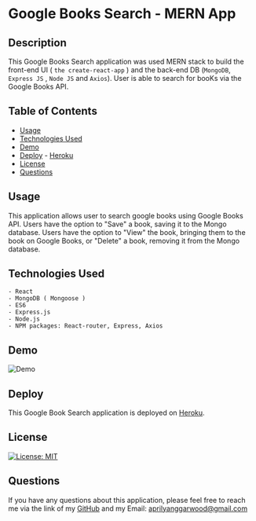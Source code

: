 # Google Books Search - MERN App

## Description

This Google Books Search application was used MERN stack to build the front-end UI ( `the create-react-app` ) and the back-end DB (`MongoDB`, `Express JS` , `Node JS` and `Axios`). User is able to search for booKs via the Google Books API.

## Table of Contents

- [Usage](#Usage)
- [Technologies Used](#Technologies-Used)
- [Demo](#Demo)
- [Deploy](#Deploy) - [Heroku](https://search-google-books-app.herokuapp.com/)
- [License](#license)
- [Questions](#questions)

## Usage

This application allows user to search google books using Google Books API. Users have the option to "Save" a book, saving it to the Mongo database. Users have the option to "View" the book, bringing them to the book on Google Books, or "Delete" a book, removing it from the Mongo database.

## Technologies Used

    - React
    - MongoDB ( Mongoose )
    - ES6
    - Express.js
    - Node.js
    - NPM packages: React-router, Express, Axios

## Demo

![Demo](./client/src/components/screenshots/googlebooksearch.gif)

## Deploy

This Google Book Search application is deployed on [Heroku](https://search-google-books-app.herokuapp.com/).

## License

[![License: MIT](https://img.shields.io/badge/License-MIT-yellow.svg)](https://opensource.org/licenses/MIT)

## Questions

If you have any questions about this application, please feel free to reach me via the link of my [GitHub](https://github.com/aprilyanggarwood) and my Email: <aprilyanggarwood@gmail.com>
